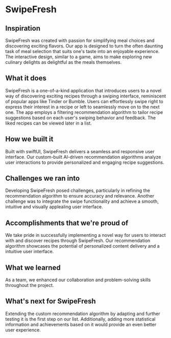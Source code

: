 # SwipeFresh

## Inspiration
SwipeFresh was created with passion for simplifying meal choices and discovering exciting flavors. Our app is designed to turn the often daunting task of meal selection that suits one's taste into an enjoyable experience. The interactive design, similar to a game, aims to make exploring new culinary delights as delightful as the meals themselves.

## What it does
SwipeFresh is a one-of-a-kind application that introduces users to a novel way of discovering exciting recipes through a swiping interface, reminiscent of popular apps like Tinder or Bumble. Users can effortlessly swipe right to express their interest in a recipe or left to seamlessly move on to the next one. The app employs a filtering recommendation algorithm to tailor recipe suggestions based on each user's swiping behavior and feedback. The liked recipes can be viewed later in a list.

## How we built it
Built with swiftUI, SwipeFresh delivers a seamless and responsive user interface. Our custom-built AI-driven recommendation algorithms analyze user interactions to provide personalized and engaging recipe suggestions.

## Challenges we ran into
Developing SwipeFresh posed challenges, particularly in refining the recommendation algorithm to ensure accuracy and relevance. Another challenge was to integrate the swipe functionality and achieve a smooth, intuitive and visually applealing user interface.

## Accomplishments that we're proud of
We take pride in successfully implementing a novel way for users to interact with and discover recipes through SwipeFresh. Our recommendation algorithm showcases the potential of personalized content delivery and a intuitive user interface.

## What we learned
As a team, we enhanced our collaboration and problem-solving skills throughout the project.

## What's next for SwipeFresh
Extending the custom recommendation algorithm by adapting and further testing it is the first step on our list. Additionally, adding more statistical information and achievements based on it would provide an even better user experience.
